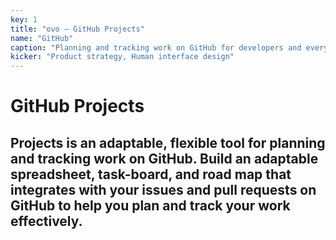 ```yaml
---
key: 1
title: "ovo – GitHub Projects"
name: "GitHub"
caption: "Planning and tracking work on GitHub for developers and everyone else."
kicker: "Product strategy, Human interface design"
---
```


# GitHub Projects

## Projects is an adaptable, flexible tool for planning and tracking work on GitHub. Build an adaptable spreadsheet, task-board, and road map that integrates with your issues and pull requests on GitHub to help you plan and track your work effectively.
